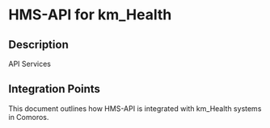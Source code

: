 # HMS-API for km_Health

## Description

API Services

## Integration Points

This document outlines how HMS-API is integrated with km_Health systems in Comoros.
